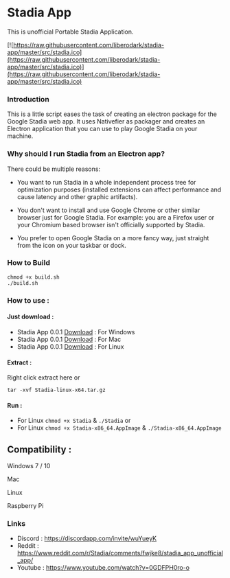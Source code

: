 # Stadia App

This is unofficial Portable Stadia Application.

[![https://raw.githubusercontent.com/liberodark/stadia-app/master/src/stadia.ico](https://raw.githubusercontent.com/liberodark/stadia-app/master/src/stadia.ico)](https://raw.githubusercontent.com/liberodark/stadia-app/master/src/stadia.ico)

### Introduction

This is a little script eases the task of creating an electron package for the Google Stadia web app. It uses Nativefier as packager and creates an Electron application that you can use to play Google Stadia on your machine.

### Why should I run Stadia from an Electron app?

There could be multiple reasons:

- You want to run Stadia in a whole independent process tree for optimization purposes (installed extensions can affect performance and cause latency and other graphic artifacts).

- You don't want to install and use Google Chrome or other similar browser just for Google Stadia. For example: you are a Firefox user or your Chromium based browser isn't officially supported by Stadia.

- You prefer to open Google Stadia on a more fancy way, just straight from the icon on your taskbar or dock.

### How to Build

```
chmod +x build.sh
./build.sh
```

### How to use :

#### Just download :

- Stadia App 0.0.1 [Download](https://github.com/liberodark/stadia-app/releases/download/0.0.1/Stadia-win32-x64.zip) : For Windows
- Stadia App 0.0.1 [Download](https://github.com/liberodark/stadia-app/releases/download/0.0.1/Stadia-darwin-x64.zip) : For Mac
- Stadia App 0.0.1 [Download](https://github.com/liberodark/stadia-app/releases/download/0.0.1/Stadia-x86_64.AppImage) : For Linux

#### Extract :

Right click extract here or

```
tar -xvf Stadia-linux-x64.tar.gz
```

#### Run :

- For Linux `chmod +x Stadia` & `./Stadia` or
- For Linux `chmod +x Stadia-x86_64.AppImage` & `./Stadia-x86_64.AppImage`

## Compatibility :

Windows 7 / 10

Mac

Linux

Raspberry Pi


### Links

- Discord : https://discordapp.com/invite/wuYueyK
- Reddit : https://www.reddit.com/r/Stadia/comments/fwjke8/stadia_app_unofficial_app/
- Youtube : https://www.youtube.com/watch?v=0GDFPH0ro-o
